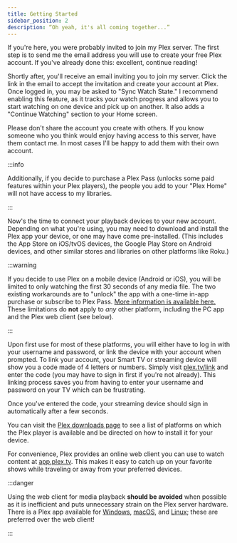 ```yaml
---
title: Getting Started
sidebar_position: 2
description: “Oh yeah, it's all coming together...”
---
```


If you're here, you were probably invited to join my Plex server. The first step is to send me the email address you will use to create your free Plex account. If you've already done this: excellent, continue reading!

Shortly after, you'll receive an email inviting you to join my server. Click the link in the email to accept the invitation and create your account at Plex. Once logged in, you may be asked to "Sync Watch State." I recommend enabling this feature, as it tracks your watch progress and allows you to start watching on one device and pick up on another. It also adds a "Continue Watching" section to your Home screen.

Please don't share the account you create with others. If you know someone who you think would enjoy having access to this server, have them contact me. In most cases I'll be happy to add them with their own account.

:::info

Additionally, if you decide to purchase a Plex Pass (unlocks some paid features within your Plex players), the people you add to your "Plex Home" will not have access to my libraries.

:::

Now's the time to connect your playback devices to your new account. Depending on what you're using, you may need to download and install the Plex app your device, or one may have come pre-installed. (This includes the App Store on iOS/tvOS devices, the Google Play Store on Android devices, and other similar stores and libraries on other platforms like Roku.)

:::warning

If you decide to use Plex on a mobile device (Android or iOS), you will be limited to only watching the first 30 seconds of any media file. The two existing workarounds are to "unlock" the app with a one-time in-app purchase or subscribe to Plex Pass. <a href="https://support.plex.tv/articles/202526943-plex-free-vs-paid/" target="_blank">More information is available here.</a> These limitations do **not** apply to *any* other platform, including the PC app and the Plex web client (see below).

:::

Upon first use for most of these platforms, you will either have to log in with your username and password, or link the device with your account when prompted. To link your account, your Smart TV or streaming device will show you a code made of 4 letters or numbers. Simply visit <a href="https://www.plex.tv/link/" target="_blank">plex.tv/link</a> and enter the code (you may have to sign in first if you're not already). This linking process saves you from having to enter your username and password on your TV which can be frustrating.

Once you've entered the code, your streaming device should sign in automatically after a few seconds.

You can visit the <a href="https://www.plex.tv/media-server-downloads/#plex-app" target="_blank">Plex downloads page</a> to see a list of platforms on which the Plex player is available and be directed on how to install it for your device.

For convenience, Plex provides an online web client you can use to watch content at <a href="https://app.plex.tv/" target="_blank">app.plex.tv</a>. This makes it easy to catch up on your favorite shows while traveling or away from your preferred devices.

:::danger

Using the web client for media playback **should be avoided** when possible as it is inefficient and puts unnecessary strain on the Plex server hardware. There is a Plex app available for <a href="https://www.plex.tv/media-server-downloads/?cat=plex+desktop&plat=windows" target="_blank">Windows</a>, <a href="https://www.plex.tv/media-server-downloads/?cat=plex+desktop&plat=macos" target="_blank">macOS</a>, and <a href="https://www.plex.tv/media-server-downloads/?cat=plex+desktop&plat=linux" target="_blank">Linux</a>; these are preferred over the web client!

:::